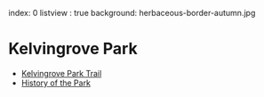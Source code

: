 index: 0
listview : true
background: herbaceous-border-autumn.jpg

# Kelvingrove Park

* [Kelvingrove Park Trail](tours/kelvingrove-park-trail)
* [History of the Park](contents/history/kelvingrove-park-history.html)
